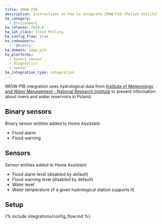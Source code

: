 ```yaml
---
title: IMGW-PIB
description: Instructions on how to integrate IMGW-PIB (Polish Institute of Meteorology and Water Management - National Research Institute) hydrological service within Home Assistant.
ha_category:
  - Environment
ha_release: 2024.6
ha_iot_class: Cloud Polling
ha_config_flow: true
ha_codeowners:
  - '@bieniu'
ha_domain: imgw_pib
ha_platforms:
  - binary_sensor
  - diagnostics
  - sensor
ha_integration_type: integration
---
```


IMGW-PIB integration uses hydrological data from [Institute of Meteorology and Water Management - National Research Institute](https://hydro.imgw.pl) to present information about rivers and water reservoirs in Poland.

## Binary sensors

Binary sensor entities added to Home Assistant:

- Flood alarm
- Flood warning

## Sensors

Sensor entities added to Home Assistant:

- Flood alarm level (disabled by default)
- Flood warning level (disabled by default)
- Water level
- Water temperature (if a given hydrological station supports it)

## Setup

{% include integrations/config_flow.md %}
